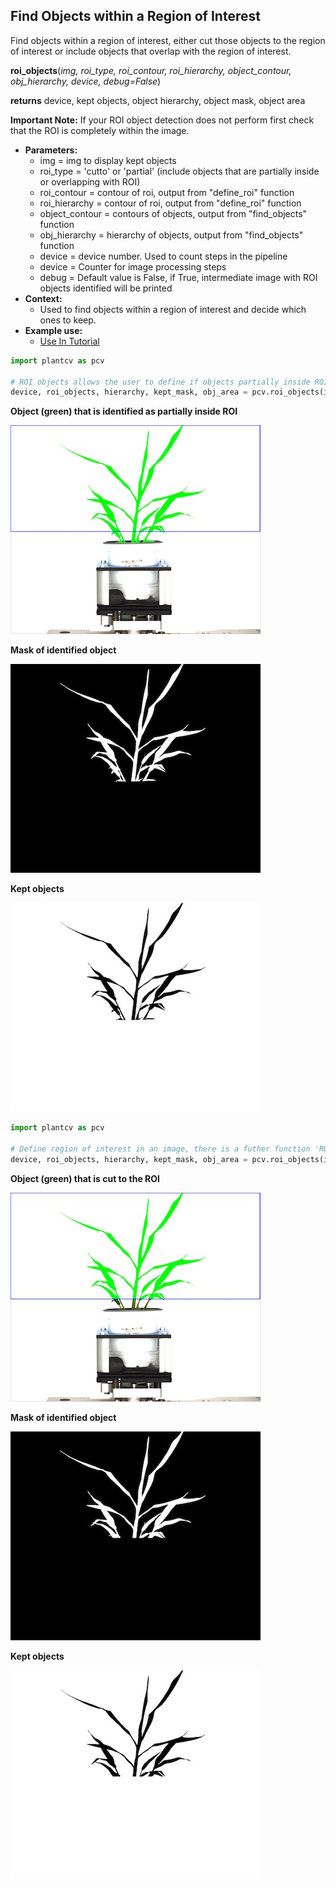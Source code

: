 ## Find Objects within a Region of Interest

Find objects within a region of interest, either cut those objects to the region of interest 
or include objects that overlap with the region of interest.

**roi_objects**(*img, roi_type, roi_contour, roi_hierarchy, object_contour, obj_hierarchy, device, debug=False*)

**returns** device, kept objects, object hierarchy, object mask, object area

**Important Note:** If your ROI object detection does not perform first check that the ROI is 
completely within the image.

- **Parameters:**
    - img = img to display kept objects
    - roi_type = 'cutto' or 'partial' (include objects that are partially inside or overlapping with ROI)
    - roi_contour = contour of roi, output from "define_roi" function
    - roi_hierarchy = contour of roi, output from "define_roi" function
    - object_contour = contours of objects, output from "find_objects" function 
    - obj_hierarchy = hierarchy of objects, output from "find_objects" function
    - device = device number.  Used to count steps in the pipeline
    - device = Counter for image processing steps
    - debug = Default value is False, if True, intermediate image with ROI objects identified will be printed 
- **Context:**
    - Used to find objects within a region of interest and decide which ones to keep.
- **Example use:**
    - [Use In Tutorial](vis_tutorial.md)

```python
import plantcv as pcv

# ROI objects allows the user to define if objects partially inside ROI are included or if objects are cut to ROI.
device, roi_objects, hierarchy, kept_mask, obj_area = pcv.roi_objects(img, 'partial', roi, roi_hierarchy, objects, obj_hierarchy, device, debug=True)
```

**Object (green) that is identified as partially inside ROI**

![Screenshot](img/documentation_images/roi_objects/obj_on_img1.jpg)

**Mask of identified object**

![Screenshot](img/documentation_images/roi_objects/mask1.jpg)

**Kept objects**

![Screenshot](img/documentation_images/roi_objects/kept_objects1.jpg)

```python
import plantcv as pcv

# Define region of interest in an image, there is a futher function 'ROI Objects' that allows the user to define if you want to include objects partially inside ROI or if you want to do cut objects to ROI.
device, roi_objects, hierarchy, kept_mask, obj_area = pcv.roi_objects(img, 'cutto', roi, roi_hierarchy, objects, obj_hierarchy, device, debug=True)
```

**Object (green) that is cut to the ROI**

![Screenshot](img/documentation_images/roi_objects/obj_on_img2.jpg)

**Mask of identified object**

![Screenshot](img/documentation_images/roi_objects/mask2.jpg)

**Kept objects**

![Screenshot](img/documentation_images/roi_objects/kept_objects2.jpg)
